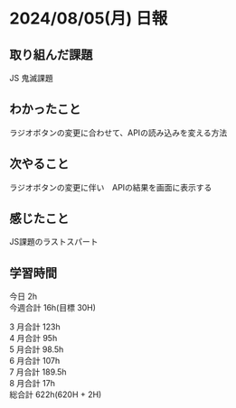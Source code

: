 # 2024/08/05(月) 日報

## 取り組んだ課題

JS 鬼滅課題

## わかったこと
ラジオボタンの変更に合わせて、APIの読み込みを変える方法

## 次やること
ラジオボタンの変更に伴い　APIの結果を画面に表示する

## 感じたこと
JS課題のラストスパート

## 学習時間

今日 2h
<br />
今週合計 16h(目標 30H)
<br />

3 月合計 123h
<br />
4 月合計 95h
<br />
5 月合計 98.5h
<br />
6 月合計 107h
<br />
7 月合計 189.5h
<br />
8 月合計 17h
<br />
総合計 622h(620H + 2H)
